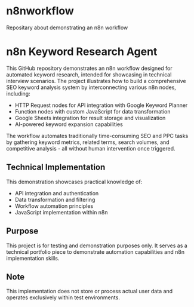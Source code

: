 # n8nworkflow
Repositary about demonstrating an n8n workflow

# n8n Keyword Research Agent

This GitHub repository demonstrates an n8n workflow designed for automated keyword research, intended for showcasing in technical interview scenarios. The project illustrates how to build a comprehensive SEO keyword analysis system by interconnecting various n8n nodes, including:

- HTTP Request nodes for API integration with Google Keyword Planner
- Function nodes with custom JavaScript for data transformation
- Google Sheets integration for result storage and visualization
- AI-powered keyword expansion capabilities

The workflow automates traditionally time-consuming SEO and PPC tasks by gathering keyword metrics, related terms, search volumes, and competitive analysis - all without human intervention once triggered.

## Technical Implementation

This demonstration showcases practical knowledge of:
- API integration and authentication
- Data transformation and filtering
- Workflow automation principles
- JavaScript implementation within n8n

## Purpose

This project is for testing and demonstration purposes only. It serves as a technical portfolio piece to demonstrate automation capabilities and n8n implementation skills.

## Note

This implementation does not store or process actual user data and operates exclusively within test environments.
